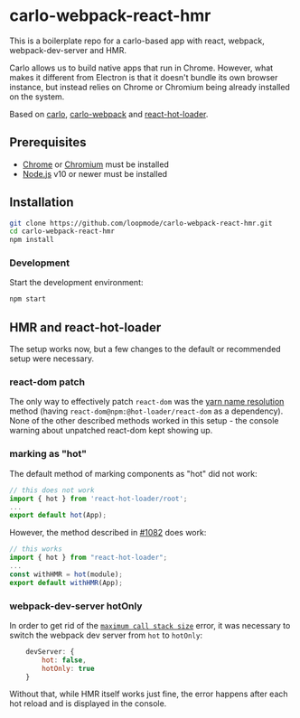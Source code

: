 # carlo-webpack-react-hmr

This is a boilerplate repo for a carlo-based app with react, webpack, webpack-dev-server and HMR.

Carlo allows us to build native apps that run in Chrome. However, what makes it different from Electron is that it doesn't bundle its own browser instance, but instead relies on Chrome or Chromium being already installed on the system.

Based on [carlo](https://www.npmjs.com/package/carlo), [carlo-webpack](https://www.npmjs.com/package/carlo-webpack) and [react-hot-loader](https://www.npmjs.com/package/react-hot-loader).

## Prerequisites

-   [Chrome](https://www.google.com/chrome/) or [Chromium](https://www.chromium.org/getting-involved/download-chromium) must be installed
-   [Node.js](https://nodejs.org/en/download/) v10 or newer must be installed

## Installation

```bash
git clone https://github.com/loopmode/carlo-webpack-react-hmr.git
cd carlo-webpack-react-hmr
npm install
```

### Development

Start the development environment:

```bash
npm start
```

## HMR and react-hot-loader

The setup works now, but a few changes to the default or recommended setup were necessary.

### react-dom patch

The only way to effectively patch `react-dom` was the [yarn name resolution](https://github.com/gaearon/react-hot-loader#react--dom) method (having `react-dom@npm:@hot-loader/react-dom` as a dependency).  
None of the other described methods worked in this setup - the console warning about unpatched react-dom kept showing up.

### marking as "hot"

The default method of marking components as "hot" did not work:

```jsx
// this does not work
import { hot } from 'react-hot-loader/root';
...
export default hot(App);
```

However, the method described in [#1082](https://github.com/gaearon/react-hot-loader/issues/1082) does work:

```jsx
// this works
import { hot } from "react-hot-loader";
...
const withHMR = hot(module);
export default withHMR(App);
```

### webpack-dev-server hotOnly

In order to get rid of the [`maximum call stack size`](https://github.com/gaearon/react-hot-loader/blob/master/docs/Troubleshooting.md#uncaught-rangeerror-maximum-call-stack-size-exceeded) error, it was necessary to switch the webpack dev server from `hot` to `hotOnly`:

```js
    devServer: {
        hot: false,
        hotOnly: true
    }
```

Without that, while HMR itself works just fine, the error happens after each hot reload and is displayed in the console.
